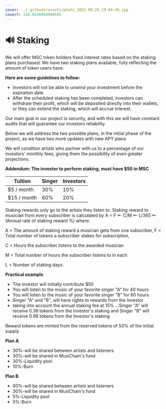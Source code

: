 ```yaml
---
cover: ../.gitbook/assets/photo_2022-09-20_19-44-46.jpg
coverY: 216.6536964980545
---
```


# 🔊 Staking

We will offer MSC token holders fixed interest rates based on the staking plans purchased: We have two staking plans available, fully reflecting the amount of token users have.

**Here are some guidelines to follow:**

* Investors will not be able to unwind your investment before the expiration date&#x20;
* After the scheduled staking has been completed, investors can withdraw their profit, which will be deposited directly into their wallets, or they can extend the staking, which will accrue interest.

Our main goal in our project is security, and with this we will have constant audits that will guarantee our investors reliability.

Below we will address the two possible plans, in the initial phase of the project, as we have two more updates with new APY plans

We will condition artists who partner with us to a percentage of our investors' monthly fees, giving them the possibility of even greater projections.

**Addendum: The investor to perform staking, must have $50 in MSC**

| Tuition     | Singer | Investors |
| ----------- | ------ | --------- |
| $5 / month  | 30%    | 10%       |
| $15 / month | 60%    | 20%       |

Staking rewards only go to the artists they listen to. Staking reward to musician from every subscriber is calculated by A = F ⇤ C/M ⇤ L/365 ⇤ (Annual rate of staking reward %) where:&#x20;

&#x20;A = The amount of staking reward a musician gets from one subscriber, F = Total number of tokens a subscriber stakes for subscription,&#x20;

C = Hours the subscriber listens to the awarded musician&#x20;

M = Total number of hours the subscriber listens to in each

L = Number of staking days.&#x20;

**Practical example**

* The investor will initially contribute $50
* You will listen to the music of your favorite singer "A" for 40 hours
* You will listen to the music of your favorite singer "B" for 60 hours
* Singer "A" and "B", will have rights to rewards from the Investor
* taking into account the annual staking fee at 15% ...Singer "A" will receive 0.38 tokens from the Investor's staking and Singer "B" will receive 0.98 tokens from the Investor's staking

Reward tokens are minted from the reserved tokens of 50% of the initial supply

**Plan A**

* 30%-will be shared between artists and listeners&#x20;
* 30%-will be shared in MusiChain's fund
* 30%-Liquidity pool
* 10%-Burn

**Plan B**

* 60%-will be shared between artists and listeners&#x20;
* 30%-will be shared in MusiChain's fund
* 5%-Liquidity pool
* 5%-Burn
